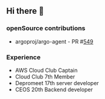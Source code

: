 ## Hi there 👋

### openSource contributions
- argoproj/argo-agent - PR #[549](https://github.com/argoproj-labs/argocd-agent/pull/549)

### Experience 
- AWS Cloud Club Captain
- Cloud Club 7th Member
- Depromeet 17th server developer 
- CEOS 20th Backend developer 

<!--
**juanxiu/juanxiu** is a ✨ _special_ ✨ repository because its `README.md` (this file) appears on your GitHub profile.

Here are some ideas to get you started:

- 🔭 I’m currently working on ...
- 🌱 I’m currently learning ...
- 👯 I’m looking to collaborate on ...
- 🤔 I’m looking for help with ...
- 💬 Ask me about ...
- 📫 How to reach me: ...
- 😄 Pronouns: ...
- ⚡ Fun fact: ...
-->
